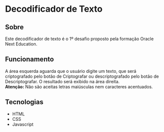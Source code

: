 # Decodificador de Texto
## Sobre
Este decodificador de texto é o 1º desafio proposto pela formação Oracle Next Education.

## Funcionamento
A área esquerda aguarda que o usuário digite um texto, que será criptografado pelo botão de Criptografar ou descriptografado pelo botão de Descriptografar. O resultado será exibido na área direita.
<br/>**Atenção:** Não são aceitas letras maiúsculas nem caracteres acentuados.

## Tecnologias
* HTML
* CSS
* Javascript
